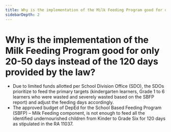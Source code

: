 ```yaml
---
title: Why is the implementation of the Milk Feeding Program good for only 2050 days instead of the 120 days provided by the law?
sidebarDepth: 2
---
```


# Why is the implementation of the Milk Feeding Program good for only 20-50 days instead of the 120 days provided by the law?


 - Due to limited funds allotted per School Division Office (SDO), the SDOs prioritize to feed the primary targets (kindergarten learners, Grade 1 to 6 learners who were wasted and severely wasted based on the SBFP report) and adjust the feeding days accordingly. 
 - The approved budget of DepEd for the School Based Feeding Program (SBFP) – Milk Feeding component, is not enough to feed all the identified undernourished children from Kinder to Grade Six for 120 days as stipulated in the RA 11037.
